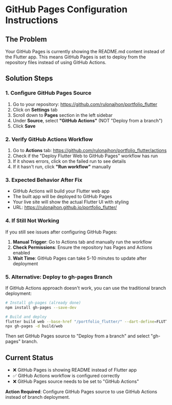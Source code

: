 # GitHub Pages Configuration Instructions

## The Problem
Your GitHub Pages is currently showing the README.md content instead of the Flutter app. This means GitHub Pages is set to deploy from the repository files instead of using GitHub Actions.

## Solution Steps

### 1. Configure GitHub Pages Source
1. Go to your repository: https://github.com/rulonajhon/portfolio_flutter
2. Click on **Settings** tab
3. Scroll down to **Pages** section in the left sidebar
4. Under **Source**, select **"GitHub Actions"** (NOT "Deploy from a branch")
5. Click **Save**

### 2. Verify GitHub Actions Workflow
1. Go to **Actions** tab: https://github.com/rulonajhon/portfolio_flutter/actions
2. Check if the "Deploy Flutter Web to GitHub Pages" workflow has run
3. If it shows errors, click on the failed run to see details
4. If it hasn't run, click **"Run workflow"** manually

### 3. Expected Behavior After Fix
- GitHub Actions will build your Flutter web app
- The built app will be deployed to GitHub Pages
- Your live site will show the actual Flutter UI with styling
- URL: https://rulonajhon.github.io/portfolio_flutter/

### 4. If Still Not Working
If you still see issues after configuring GitHub Pages:

1. **Manual Trigger**: Go to Actions tab and manually run the workflow
2. **Check Permissions**: Ensure the repository has Pages and Actions enabled
3. **Wait Time**: GitHub Pages can take 5-10 minutes to update after deployment

### 5. Alternative: Deploy to gh-pages Branch
If GitHub Actions approach doesn't work, you can use the traditional branch deployment:

```bash
# Install gh-pages (already done)
npm install gh-pages --save-dev

# Build and deploy
flutter build web --base-href "/portfolio_flutter/" --dart-define=FLUTTER_WEB_USE_SKIA=false
npx gh-pages -d build/web
```

Then set GitHub Pages source to "Deploy from a branch" and select "gh-pages" branch.

## Current Status
- ❌ GitHub Pages is showing README instead of Flutter app
- ✅ GitHub Actions workflow is configured correctly
- ❌ GitHub Pages source needs to be set to "GitHub Actions"

**Action Required**: Configure GitHub Pages source to use GitHub Actions instead of branch deployment.
